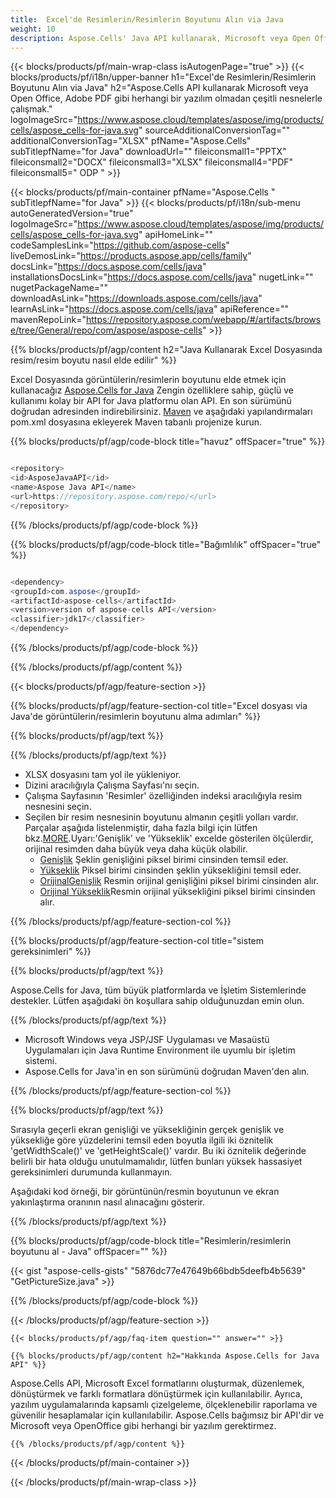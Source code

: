 ```yaml
---
title:  Excel'de Resimlerin/Resimlerin Boyutunu Alın via Java
weight: 10
description: Aspose.Cells' Java API kullanarak, Microsoft veya Open Office, Adobe PDF, vb. herhangi bir yazılım olmadan Excel'de Görüntüler/Resimler boyutunu alır.
---
```

{{< blocks/products/pf/main-wrap-class isAutogenPage="true" >}}
{{< blocks/products/pf/i18n/upper-banner h1="Excel\'de Resimlerin/Resimlerin Boyutunu Alın via Java" h2="Aspose.Cells API kullanarak Microsoft veya Open Office, Adobe PDF gibi herhangi bir yazılım olmadan çeşitli nesnelerle çalışmak." logoImageSrc="https://www.aspose.cloud/templates/aspose/img/products/cells/aspose_cells-for-java.svg" sourceAdditionalConversionTag="" additionalConversionTag="XLSX" pfName="Aspose.Cells" subTitlepfName="for Java" downloadUrl="" fileiconsmall1="PPTX" fileiconsmall2="DOCX" fileiconsmall3="XLSX" fileiconsmall4="PDF" fileiconsmall5=" ODP " >}}

{{< blocks/products/pf/main-container pfName="Aspose.Cells " subTitlepfName="for Java" >}}
{{< blocks/products/pf/i18n/sub-menu autoGeneratedVersion="true" logoImageSrc="https://www.aspose.cloud/templates/aspose/img/products/cells/aspose_cells-for-java.svg" apiHomeLink="" codeSamplesLink="https://github.com/aspose-cells" liveDemosLink="https://products.aspose.app/cells/family" docsLink="https://docs.aspose.com/cells/java" installationsDocsLink="https://docs.aspose.com/cells/java" nugetLink="" nugetPackageName="" downloadAsLink="https://downloads.aspose.com/cells/java" learnAsLink="https://docs.aspose.com/cells/java" apiReference="" mavenRepoLink="https://repository.aspose.com/webapp/#/artifacts/browse/tree/General/repo/com/aspose/aspose-cells" >}}

{{% blocks/products/pf/agp/content h2="Java Kullanarak Excel Dosyasında resim/resim boyutu nasıl elde edilir" %}}

 Excel Dosyasında görüntülerin/resimlerin boyutunu elde etmek için kullanacağız
 [Aspose.Cells for Java](https://products.aspose.com/cells/java) 
Zengin özelliklere sahip, güçlü ve kullanımı kolay bir API for Java platformu olan API. En son sürümünü doğrudan adresinden indirebilirsiniz.
 [Maven](https://repository.aspose.com/webapp/#/artifacts/browse/tree/General/repo/com/aspose/aspose-cells) 
 ve aşağıdaki yapılandırmaları pom.xml dosyasına ekleyerek Maven tabanlı projenize kurun.

{{% blocks/products/pf/agp/code-block title="havuz" offSpacer="true" %}}

```cs

<repository>
<id>AsposeJavaAPI</id>
<name>Aspose Java API</name>
<url>https://repository.aspose.com/repo/</url>
</repository>

```

{{% /blocks/products/pf/agp/code-block %}}

{{% blocks/products/pf/agp/code-block title="Bağımlılık" offSpacer="true" %}}

```cs

<dependency>
<groupId>com.aspose</groupId>
<artifactId>aspose-cells</artifactId>
<version>version of aspose-cells API</version>
<classifier>jdk17</classifier>
</dependency>

```

{{% /blocks/products/pf/agp/code-block %}}

{{% /blocks/products/pf/agp/content %}}

{{< blocks/products/pf/agp/feature-section >}}

{{% blocks/products/pf/agp/feature-section-col title="Excel dosyası via Java\'de görüntülerin/resimlerin boyutunu alma adımları" %}}

{{% blocks/products/pf/agp/text %}}

{{% /blocks/products/pf/agp/text %}}

+ XLSX dosyasını tam yol ile yükleniyor.
+ Dizini aracılığıyla Çalışma Sayfası'nı seçin.
+ Çalışma Sayfasının 'Resimler' özelliğinden indeksi aracılığıyla resim nesnesini seçin.
 + Seçilen bir resim nesnesinin boyutunu almanın çeşitli yolları vardır. Parçalar aşağıda listelenmiştir, daha fazla bilgi için lütfen bkz.[MORE](https://reference.aspose.com/cells/java/com.aspose.cells/picture/).Uyarı:'Genişlik' ve 'Yükseklik' excelde gösterilen ölçülerdir, orijinal resimden daha büyük veya daha küçük olabilir.
    + [Genişlik](https://reference.aspose.com/cells/java/com.aspose.cells/picture/#getWidth--) Şeklin genişliğini piksel birimi cinsinden temsil eder.
    + [Yükseklik](https://reference.aspose.com/cells/java/com.aspose.cells/picture/#getHeight--) Piksel birimi cinsinden şeklin yüksekliğini temsil eder.
    + [OrijinalGenişlik](https://reference.aspose.com/cells/java/com.aspose.cells/picture/#getOriginalWidth--) Resmin orijinal genişliğini piksel birimi cinsinden alır.
    + [Orijinal Yükseklik](https://reference.aspose.com/cells/java/com.aspose.cells/picture/#getOriginalHeight--)Resmin orijinal yüksekliğini piksel birimi cinsinden alır.


{{% /blocks/products/pf/agp/feature-section-col %}}

{{% blocks/products/pf/agp/feature-section-col title="sistem gereksinimleri" %}}

{{% blocks/products/pf/agp/text %}}

 Aspose.Cells for Java, tüm büyük platformlarda ve İşletim Sistemlerinde destekler. Lütfen aşağıdaki ön koşullara sahip olduğunuzdan emin olun.

{{% /blocks/products/pf/agp/text %}}

- Microsoft Windows veya JSP/JSF Uygulaması ve Masaüstü Uygulamaları için Java Runtime Environment ile uyumlu bir işletim sistemi.
- Aspose.Cells for Java'in en son sürümünü doğrudan Maven'den alın.

{{% /blocks/products/pf/agp/feature-section-col %}}

{{% blocks/products/pf/agp/text %}}
 
 Sırasıyla geçerli ekran genişliği ve yüksekliğinin gerçek genişlik ve yüksekliğe göre yüzdelerini temsil eden boyutla ilgili iki öznitelik 'getWidthScale()' ve 'getHeightScale()' vardır.
 Bu iki öznitelik değerinde belirli bir hata olduğu unutulmamalıdır, lütfen bunları yüksek hassasiyet gereksinimleri durumunda kullanmayın.
 
 Aşağıdaki kod örneği, bir görüntünün/resmin boyutunun ve ekran yakınlaştırma oranının nasıl alınacağını gösterir.

{{% /blocks/products/pf/agp/text %}}

{{% blocks/products/pf/agp/code-block title="Resimlerin/resimlerin boyutunu al - Java" offSpacer="" %}}

{{< gist "aspose-cells-gists" "5876dc77e47649b66bdb5deefb4b5639" "GetPictureSize.java" >}}

{{% /blocks/products/pf/agp/code-block %}}

{{< /blocks/products/pf/agp/feature-section >}}

    {{< blocks/products/pf/agp/faq-item question="" answer="" >}}
 

<!-- aboutfile Starts -->

    {{% blocks/products/pf/agp/content h2="Hakkında Aspose.Cells for Java API" %}}

 Aspose.Cells API, Microsoft Excel formatlarını oluşturmak, düzenlemek, dönüştürmek ve farklı formatlara dönüştürmek için kullanılabilir. Ayrıca, yazılım uygulamalarında kapsamlı çizelgeleme, ölçeklenebilir raporlama ve güvenilir hesaplamalar için kullanılabilir. Aspose.Cells bağımsız bir API'dir ve Microsoft veya OpenOffice gibi herhangi bir yazılım gerektirmez.


    {{% /blocks/products/pf/agp/content %}}

    


{{< /blocks/products/pf/main-container >}}
    
{{< /blocks/products/pf/main-wrap-class >}}
